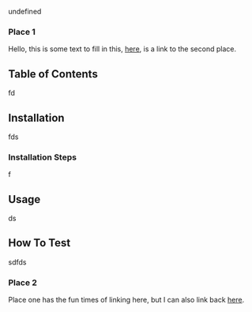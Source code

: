 undefined
### Place 1

Hello, this is some text to fill in this, [here](#place-2), is a link to the second place.


## Table of Contents

fd
## Installation

fds
### Installation Steps

f
## Usage

ds

## How To Test

sdfds


### Place 2

Place one has the fun times of linking here, but I can also link back [here](#place-1).
    